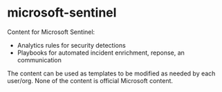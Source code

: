 # microsoft-sentinel
Content for Microsoft Sentinel:

- Analytics rules for security detections
- Playbooks for automated incident enrichment, reponse, an communication

The content can be used as templates to be modified as needed by each user/org. None of the content is official Microsoft content.
